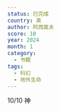 ```yaml
---
status: 已完成
country: 美
author: 阿西莫夫
score: 10
year: 2024
month: 1
category:
  - 书籍
tags:
  - 科幻
  - 地外生命
---
```

10/10 神
